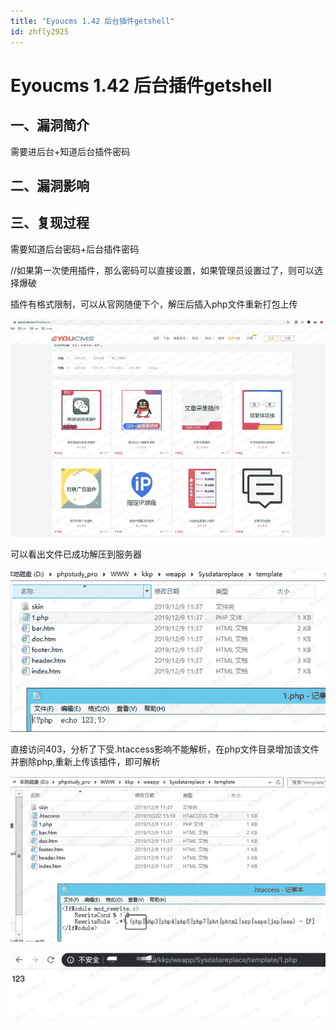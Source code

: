 ```yaml
---
title: "Eyoucms 1.42 后台插件getshell"
id: zhfly2925
---
```


# Eyoucms 1.42 后台插件getshell

## 一、漏洞简介

需要进后台+知道后台插件密码

## 二、漏洞影响

## 三、复现过程

需要知道后台密码+后台插件密码

//如果第一次使用插件，那么密码可以直接设置，如果管理员设置过了，则可以选择爆破

插件有格式限制，可以从官网随便下个，解压后插入php文件重新打包上传

![image](../img/a5b054bdac6b253f7cae3d415621378a.png)

可以看出文件已成功解压到服务器

![image](../img/a2dda0c87dcbb3ca538567d713872c19.png)

直接访问403，分析了下受.htaccess影响不能解析，在php文件目录增加该文件并删除php,重新上传该插件，即可解析

![image](../img/c8564a1b8e49ed1b52eae0dae39260c7.png)

![image](../img/9caa987ccf0c3a2f742dc890e5b5f7e8.png)